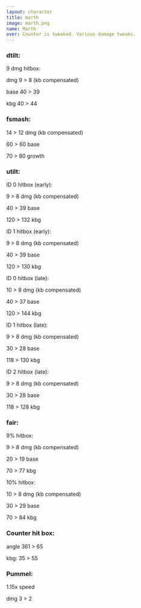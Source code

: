 ```yaml
---
layout: character
title: marth
image: marth.png
name: Marth
over: Counter is tweaked. Various damage tweaks.
---
```


### dtilt:

9 dmg hitbox:

dmg 9 > 8 (kb compensated) 

base 40 > 39

kbg 40 > 44

### fsmash:

14 > 12 dmg (kb compensated) 

60 > 60 base 

70 > 80 growth

### utilt: 

ID 0 hitbox (early): 

9 > 8 dmg (kb compensated) 

40 > 39 base 

120 > 132 kbg

ID 1 hitbox (early): 

9 > 8 dmg (kb compensated)  

40 > 39 base 

120 > 130 kbg

ID 0 hitbox (late): 

10 > 8 dmg (kb compensated)  

40 > 37 base 

120 > 144 kbg

ID 1 hitbox (late): 

9 > 8 dmg (kb compensated)  

30 > 28 base 

118 > 130 kbg

ID 2 hitbox (late): 

9 > 8 dmg (kb compensated)  

30 > 28 base 

118 > 128 kbg

### fair:

9% hitbox:

9 > 8 dmg (kb compensated) 

20 > 19 base

70 > 77 kbg

10% hitbox:

10 > 8 dmg (kb compensated) 

30 > 29 base

70 > 84 kbg

### Counter hit box:

angle 361 > 65

kbg: 35 > 55

### Pummel:

1.15x speed

dmg 3 > 2
